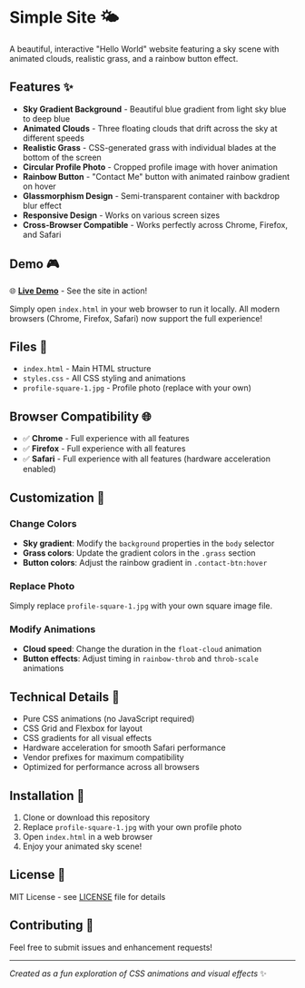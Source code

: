 # Simple Site 🌤️

A beautiful, interactive "Hello World" website featuring a sky scene with animated clouds, realistic grass, and a rainbow button effect.

## Features ✨

- **Sky Gradient Background** - Beautiful blue gradient from light sky blue to deep blue
- **Animated Clouds** - Three floating clouds that drift across the sky at different speeds
- **Realistic Grass** - CSS-generated grass with individual blades at the bottom of the screen
- **Circular Profile Photo** - Cropped profile image with hover animation
- **Rainbow Button** - "Contact Me" button with animated rainbow gradient on hover
- **Glassmorphism Design** - Semi-transparent container with backdrop blur effect
- **Responsive Design** - Works on various screen sizes
- **Cross-Browser Compatible** - Works perfectly across Chrome, Firefox, and Safari

## Demo 🎮

🌐 **[Live Demo](https://simple-site-rose.vercel.app/)** - See the site in action!

Simply open `index.html` in your web browser to run it locally. All modern browsers (Chrome, Firefox, Safari) now support the full experience!

## Files 📁

- `index.html` - Main HTML structure
- `styles.css` - All CSS styling and animations
- `profile-square-1.jpg` - Profile photo (replace with your own)

## Browser Compatibility 🌐

- ✅ **Chrome** - Full experience with all features
- ✅ **Firefox** - Full experience with all features  
- ✅ **Safari** - Full experience with all features (hardware acceleration enabled)

## Customization 🎨

### Change Colors
- **Sky gradient**: Modify the `background` properties in the `body` selector
- **Grass colors**: Update the gradient colors in the `.grass` section
- **Button colors**: Adjust the rainbow gradient in `.contact-btn:hover`

### Replace Photo
Simply replace `profile-square-1.jpg` with your own square image file.

### Modify Animations
- **Cloud speed**: Change the duration in the `float-cloud` animation
- **Button effects**: Adjust timing in `rainbow-throb` and `throb-scale` animations

## Technical Details 🔧

- Pure CSS animations (no JavaScript required)
- CSS Grid and Flexbox for layout
- CSS gradients for all visual effects
- Hardware acceleration for smooth Safari performance
- Vendor prefixes for maximum compatibility
- Optimized for performance across all browsers

## Installation 🚀

1. Clone or download this repository
2. Replace `profile-square-1.jpg` with your own profile photo
3. Open `index.html` in a web browser
4. Enjoy your animated sky scene!

## License 📄

MIT License - see [LICENSE](LICENSE) file for details

## Contributing 🤝

Feel free to submit issues and enhancement requests!

---

*Created as a fun exploration of CSS animations and visual effects* ✨
